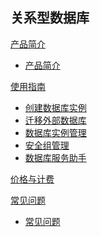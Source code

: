 ## 关系型数据库

[产品简介]()

* [产品简介](平台服务/关系型数据库/产品简介/关系型数据库产品简介.md)

[使用指南]()  

* [创建数据库实例](平台服务/关系型数据库/使用指南/创建关系型数据库实例.md)
* [迁移外部数据库](平台服务/关系型数据库/使用指南/迁移外部数据库.md)
* [数据库实例管理](平台服务/关系型数据库/使用指南/关系型数据库实例管理.md)
* [安全组管理](平台服务/关系型数据库/使用指南/安全组管理.md)
* [数据库服务助手](平台服务/关系型数据库/使用指南/关系型数据库服务助手.md)  

[价格与计费](平台服务/关系型数据库/关系型数据库价格与计费.md)

[常见问题]()

* [常见问题](平台服务/关系型数据库/常见问题/关系型数据库服务常见问题.md)
